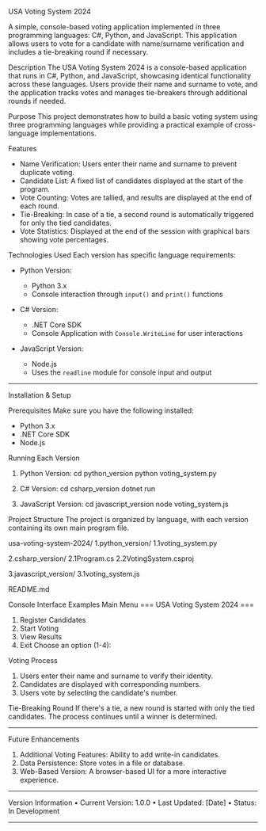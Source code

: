 USA Voting System 2024

A simple, console-based voting application implemented in three programming languages: C#, Python, and JavaScript. This application allows users to vote for a candidate with name/surname verification and includes a tie-breaking round if necessary.


Description
The USA Voting System 2024 is a console-based application that runs in C#, Python, and JavaScript, showcasing identical functionality across these languages. Users provide their name and surname to vote, and the application tracks votes and manages tie-breakers through additional rounds if needed.

Purpose
This project demonstrates how to build a basic voting system using three programming languages while providing a practical example of cross-language implementations.


Features
- Name Verification: Users enter their name and surname to prevent duplicate voting.
- Candidate List: A fixed list of candidates displayed at the start of the program.
- Vote Counting: Votes are tallied, and results are displayed at the end of each round.
- Tie-Breaking: In case of a tie, a second round is automatically triggered for only the tied candidates.
- Vote Statistics: Displayed at the end of the session with graphical bars showing vote percentages.





Technologies Used
Each version has specific language requirements:

- Python Version:
  - Python 3.x
  - Console interaction through `input()` and `print()` functions

- C# Version:
  - .NET Core SDK
  - Console Application with `Console.WriteLine` for user interactions

- JavaScript Version:
  - Node.js
  - Uses the `readline` module for console input and output

---

Installation & Setup

Prerequisites
Make sure you have the following installed:
- Python 3.x
- .NET Core SDK
- Node.js

 Running Each Version
1. Python Version:
   cd python_version
   python voting_system.py

2.	C# Version:
cd csharp_version 
dotnet run

3.	JavaScript Version:
cd javascript_version 
node voting_system.js

Project Structure
The project is organized by language, with each version containing its own main program file.

usa-voting-system-2024/
 1.python_version/
    1.1voting_system.py

 2.csharp_version/
   2.1Program.cs
    2.2VotingSystem.csproj

3.javascript_version/
 3.1voting_system.js

 README.md







Console Interface Examples
Main Menu
=== USA Voting System 2024 ===
1. Register Candidates
2. Start Voting
3. View Results
4. Exit
Choose an option (1-4):

Voting Process
1.	Users enter their name and surname to verify their identity.
2.	Candidates are displayed with corresponding numbers.
3.	Users vote by selecting the candidate's number.

Tie-Breaking Round
If there's a tie, a new round is started with only the tied candidates. The process continues until a winner is determined.
________________________________________

Future Enhancements
1.	Additional Voting Features: Ability to add write-in candidates.
2.	Data Persistence: Store votes in a file or database.
3.	Web-Based Version: A browser-based UI for a more interactive experience.
________________________________________
Version Information
•	Current Version: 1.0.0
•	Last Updated: [Date]
•	Status: In Development
________________________________________


